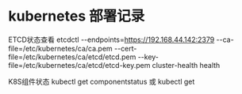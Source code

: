 # kubernetes 部署记录

ETCD状态查看
etcdctl --endpoints=https://192.168.44.142:2379 --ca-file=/etc/kubernetes/ca/ca.pem   --cert-file=/etc/kubernetes/ca/etcd/etcd.pem   --key-file=/etc/kubernetes/ca/etcd/etcd-key.pem cluster-health health

K8S组件状态
kubectl get componentstatus 或 kubectl get 
